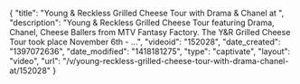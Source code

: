 {
    "title": "Young & Reckless Grilled Cheese Tour with Drama & Chanel at ",
    "description": "Young & Reckless Grilled Cheese Tour featuring Drama, Chanel, Cheese Ballers from MTV Fantasy Factory. The Y&R Grilled Cheese Tour took place November 6th - ...",
    "videoid": "152028",
    "date_created": "1397072636",
    "date_modified": "1418181275",
    "type": "captivate",
    "layout": "video",
    "url": "\/v\/young-reckless-grilled-cheese-tour-with-drama-chanel-at\/152028"
}